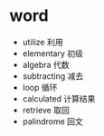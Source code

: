 # word

- utilize 利用
- elementary 初级
- algebra 代数
- subtracting 减去
- loop 循环
- calculated 计算结果
- retrieve 取回
- palindrome 回文
